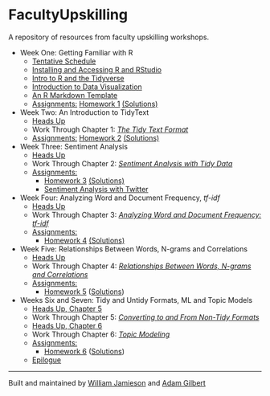 # FacultyUpskilling
A repository of resources from faculty upskilling workshops. 

  + Week One: Getting Familiar with R
    + [Tentative Schedule](https://agmath.github.io/FacultyUpskilling/2021_NLP/TentativeSchedule.html)
    + [Installing and Accessing R and RStudio](https://agmath.github.io/FacultyUpskilling/2021_NLP/AccessingRandRStudio.html)
    + [Intro to R and the Tidyverse](https://agmath.github.io/FacultyUpskilling/2021_NLP/Enter_The_Tidyverse.html)
    + [Introduction to Data Visualization](https://agmath.github.io/FacultyUpskilling/2021_NLP/data_visualization.html)
    + [An R Markdown Template](https://agmath.github.io/FacultyUpskilling/2021_NLP/MarkdownTemplate.html)
    + <u>Assignments:</u> [Homework 1](https://agmath.github.io/FacultyUpskilling/2021_NLP/intro_to_r_homework.html) [(Solutions)](https://agmath.github.io/FacultyUpskilling/2021_NLP/intro_to_r_homework_answers.html)
  + Week Two: An Introduction to TidyText
    + [Heads Up](https://agmath.github.io/FacultyUpskilling/2021_NLP/ThingsToKnow_Week2.html)
    + Work Through Chapter 1: [*The Tidy Text Format*](https://www.tidytextmining.com/tidytext.html)
    + <u>Assignments:</u> [Homework 2](https://agmath.github.io/FacultyUpskilling/2021_NLP/chapter_1_homework.html) [(Solutions)](https://agmath.github.io/FacultyUpskilling/2021_NLP/chapter_1_homework_answers.html)
  + Week Three: Sentiment Analysis
    + [Heads Up](https://agmath.github.io/FacultyUpskilling/2021_NLP/ThingsToKnow_Week3.html)
    + Work Through Chapter 2: [*Sentiment Analysis with Tidy Data*](https://www.tidytextmining.com/sentiment.html)
    + <u>Assignments:</u> 
	  + [Homework 3](https://agmath.github.io/FacultyUpskilling/2021_NLP/chapter_2_homework.html) [(Solutions)](https://agmath.github.io/FacultyUpskilling/2021_NLP/chapter_2_homework_answers.html)
	  + [Sentiment Analysis with Twitter](https://agmath.github.io/FacultyUpskilling/2021_NLP/chapter_2_twitter_tutorial.html)
  + Week Four: Analyzing Word and Document Frequency, *tf-idf*
    + [Heads Up](https://agmath.github.io/FacultyUpskilling/2021_NLP/ThingsToKnow_Week4.html)
    + Work Through Chapter 3: [*Analyzing Word and Document Frequency: tf-idf*](https://www.tidytextmining.com/tfidf.html)
    + <u>Assignments:</u> 
	  + [Homework 4](https://agmath.github.io/FacultyUpskilling/2021_NLP/chapter_3_homework.html) [(Solutions)](https://agmath.github.io/FacultyUpskilling/2021_NLP/chapter_3_homework_answers.html)
  + Week Five: Relationships Between Words, N-grams and Correlations
	+ [Heads Up](https://agmath.github.io/FacultyUpskilling/2021_NLP/ThingsToKnow_Week5.html)
	+ Work Through Chapter 4: [*Relationships Between Words, N-grams and Correlations*](https://www.tidytextmining.com/ngrams.html)
	+ <u>Assignments:</u>
	  + [Homework 5](https://agmath.github.io/FacultyUpskilling/2021_NLP/chapter_4_homework.html) ([Solutions](https://agmath.github.io/FacultyUpskilling/2021_NLP/chapter_4_homework_answers.html))
  + Weeks Six and Seven: Tidy and Untidy Formats, ML and Topic Models
	+ [Heads Up, Chapter 5](https://agmath.github.io/FacultyUpskilling/2021_NLP/ThingsToKnow_Week6.html)
	+ Work Through Chapter 5: [*Converting to and From Non-Tidy Formats*](https://www.tidytextmining.com/dtm.html)
	+ [Heads Up, Chapter 6](https://agmath.github.io/FacultyUpskilling/2021_NLP/ThingsToKnow_Week7.html)
	+ Work Through Chapter 6: [*Topic Modeling*](https://www.tidytextmining.com/topicmodeling.html)
	+ <u>Assignments:</u>
	  + [Homework 6](https://agmath.github.io/FacultyUpskilling/2021_NLP/chapter_5_and_6_homework.html) ([Solutions](https://agmath.github.io/FacultyUpskilling/2021_NLP/chapter_5_and_6_homework_answers.html))
	+ [Epilogue](https://agmath.github.io/FacultyUpskilling/2021_NLP/epilogue.html)
<hr>

Built and maintained by [William Jamieson](https://www.williamtjamieson.com/) and [Adam Gilbert](https://agmath.github.io/)
